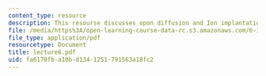 ```yaml
---
content_type: resource
description: This resourse discusses opon diffusion and Ion implantation.
file: /media/https%3A/open-learning-course-data-rc.s3.amazonaws.com/6-152j-micro-nano-processing-technology-fall-2005/fa6170fba10bd1341251791563a18fc2_lecture6.pdf
file_type: application/pdf
resourcetype: Document
title: lecture6.pdf
uid: fa6170fb-a10b-d134-1251-791563a18fc2
---
```

